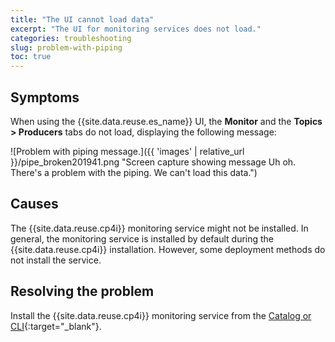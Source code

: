 ```yaml
---
title: "The UI cannot load data"
excerpt: "The UI for monitoring services does not load."
categories: troubleshooting
slug: problem-with-piping
toc: true
---
```


## Symptoms

When using the {{site.data.reuse.es_name}} UI, the **Monitor** and the **Topics > Producers** tabs do not load, displaying the following message:

![Problem with piping message.]({{ 'images' | relative_url }}/pipe_broken201941.png "Screen capture showing message Uh oh. There's a problem with the piping. We can't load this data.")

## Causes

The {{site.data.reuse.cp4i}} monitoring service might not be installed. In general, the monitoring service is installed by default during the  {{site.data.reuse.cp4i}} installation. However, some deployment methods do not install the service.

## Resolving the problem

Install the {{site.data.reuse.cp4i}} monitoring service from the [Catalog or CLI](https://www.ibm.com/support/knowledgecenter/en/SSGT7J_21.1/monitoring/1.7.0/monitoring_service.html#install_monitsrv){:target="_blank"}.

